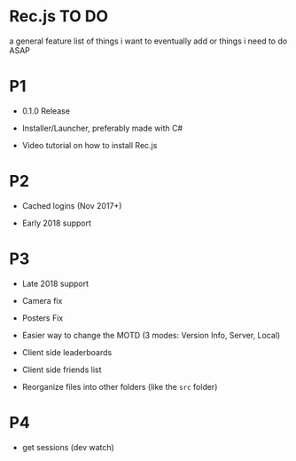 # Rec.js TO DO

a general feature list of things i want to eventually add or things i need to do ASAP

# P1

- 0.1.0 Release

- Installer/Launcher, preferably made with C#

- Video tutorial on how to install Rec.js

# P2

- Cached logins (Nov 2017+)

- Early 2018 support

# P3

- Late 2018 support

- Camera fix

- Posters Fix

- Easier way to change the MOTD (3 modes: Version Info, Server, Local)

- Client side leaderboards

- Client side friends list

- Reorganize files into other folders (like the `src` folder)

# P4

- get sessions (dev watch)